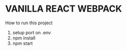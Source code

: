 # VANILLA REACT WEBPACK

How to run this project

1. setup port on .env
2. npm install
3. npm start
